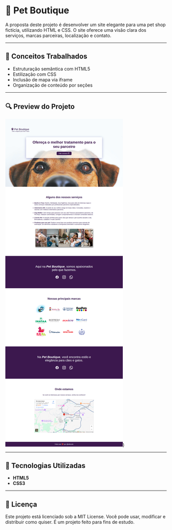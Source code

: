 # 🐾 Pet Boutique

A proposta deste projeto é desenvolver um site elegante para uma pet shop fictícia, utilizando HTML e CSS. O site oferece uma visão clara dos serviços, marcas parceiras, localização e contato.

---

## 🧠 Conceitos Trabalhados

- Estruturação semântica com HTML5
- Estilização com CSS
- Inclusão de mapa via iframe
- Organização de conteúdo por seções

---

## 🔍 Preview do Projeto

![Imagem do Projeto](./img/projeto_completo.png))

---

## 🧱 Tecnologias Utilizadas

- **HTML5**
- **CSS3**

---

## 📄 Licença

Este projeto está licenciado sob a MIT License.
Você pode usar, modificar e distribuir como quiser. É um projeto feito para fins de estudo.
